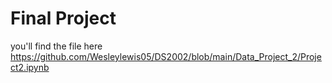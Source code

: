 # Final Project
 
you'll find the file here https://github.com/Wesleylewis05/DS2002/blob/main/Data_Project_2/Project2.ipynb